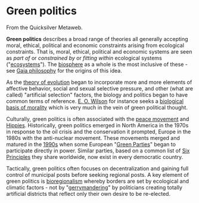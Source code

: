 
# Green politics

From the Quicksilver Metaweb.

**Green politics** describes a broad range of theories all generally accepting moral, ethical, political and economic constraints arising from ecological constraints. That is, moral, ethical, political and economic systems are seen as *part of* or *constrained by* or *fitting within* ecological systems ("[ecosystems](/ecosystem)"). The [biosphere](/biosphere) as a whole is the most inclusive of these - see [Gaia philosophy](/gaia-philosophy) for the origins of this idea.

As the [theory of evolution](/theory-of-evolution) began to incorporate more and more elements of affective behavior, social and sexual selective pressure, and other (what are called) "artificial selection" factors, the biology and politics began to have common terms of reference. [E. O. Wilson](/e-o-wilson) for instance seeks a [biological basis of morality](/biological-basis-of-morality) which is very much in the vein of green political thought.

Culturally, green politics is often associated with the [peace movement](/peace-movement) and [Hippies](/hippie). Historically, green politics emerged in North America in the 1970s in response to the oil crisis and the conservation it prompted, Europe in the 1980s with the anti-nuclear movement. These movements merged and matured in the [1990s](/1990s) when some European "[Green Parties](/green-parties)" began to participate directly in power. Similar parties, based on a common list of [Six Principles](/six-principles) they share worldwide, now exist in every democratic country.

Tactically, green politics often focuses on decentralization and gaining full control of municipal posts before seeking regional posts. A key element of green politics is [bioregionalism](/bioregionalism) whereby borders are set by ecological and climatic factors - not by "[gerrymandering](/gerrymandering)" by politicians creating totally artificial districts that reflect only their own desire to be re-elected.
